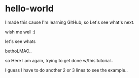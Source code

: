 # hello-world

I made this cause I'm learning GitHub, so Let's see what's next.

wish me well :)


let's see whats 

bethoLMAO..


so Here I am again, trying to get done w/this tutorial..

I guess I have to do another 2 or 3 lines to see the example..
